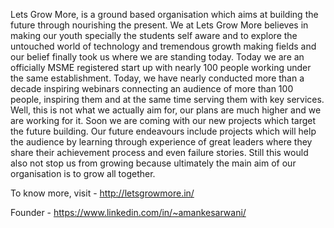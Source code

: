 Lets Grow More, is a ground based organisation which aims at building the future through nourishing the present. We at Lets Grow More believes in making our youth specially the students self aware and to explore the untouched world of technology and tremendous growth making fields and our belief finally took us where we are standing today. Today we are an officially MSME registered start up with nearly 100 people working under the same establishment. Today, we have nearly conducted more than a decade inspiring webinars connecting an audience of more than 100 people, inspiring them and at the same time serving them with key services. Well, this is not what we actually aim for, our plans are much higher and we are working for it. Soon we are coming with our new projects which target the future building. Our future endeavours include projects which will help the audience by learning through experience of great leaders where they share their achievement process and even failure stories. Still this would also not stop us from growing because ultimately the main aim of our organisation is to grow all together. 

To know more, visit - http://letsgrowmore.in/

Founder - https://www.linkedin.com/in/~amankesarwani/
